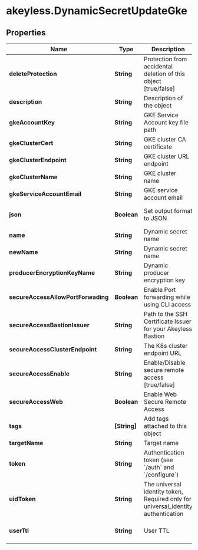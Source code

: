 # akeyless.DynamicSecretUpdateGke

## Properties

Name | Type | Description | Notes
------------ | ------------- | ------------- | -------------
**deleteProtection** | **String** | Protection from accidental deletion of this object [true/false] | [optional] 
**description** | **String** | Description of the object | [optional] 
**gkeAccountKey** | **String** | GKE Service Account key file path | [optional] 
**gkeClusterCert** | **String** | GKE cluster CA certificate | [optional] 
**gkeClusterEndpoint** | **String** | GKE cluster URL endpoint | [optional] 
**gkeClusterName** | **String** | GKE cluster name | [optional] 
**gkeServiceAccountEmail** | **String** | GKE service account email | [optional] 
**json** | **Boolean** | Set output format to JSON | [optional] [default to false]
**name** | **String** | Dynamic secret name | 
**newName** | **String** | Dynamic secret name | [optional] 
**producerEncryptionKeyName** | **String** | Dynamic producer encryption key | [optional] 
**secureAccessAllowPortForwading** | **Boolean** | Enable Port forwarding while using CLI access | [optional] 
**secureAccessBastionIssuer** | **String** | Path to the SSH Certificate Issuer for your Akeyless Bastion | [optional] 
**secureAccessClusterEndpoint** | **String** | The K8s cluster endpoint URL | [optional] 
**secureAccessEnable** | **String** | Enable/Disable secure remote access [true/false] | [optional] 
**secureAccessWeb** | **Boolean** | Enable Web Secure Remote Access | [optional] [default to false]
**tags** | **[String]** | Add tags attached to this object | [optional] 
**targetName** | **String** | Target name | [optional] 
**token** | **String** | Authentication token (see &#x60;/auth&#x60; and &#x60;/configure&#x60;) | [optional] 
**uidToken** | **String** | The universal identity token, Required only for universal_identity authentication | [optional] 
**userTtl** | **String** | User TTL | [optional] [default to &#39;60m&#39;]


